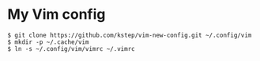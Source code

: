 My Vim config
=============

```
$ git clone https://github.com/kstep/vim-new-config.git ~/.config/vim
$ mkdir -p ~/.cache/vim
$ ln -s ~/.config/vim/vimrc ~/.vimrc
```
